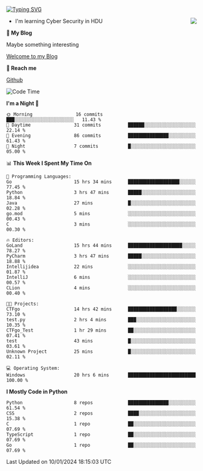 [![Typing SVG](https://readme-typing-svg.herokuapp.com?font=Fira+Code&pause=1000&random=false&width=450&height=60&lines=Hello+%F0%9F%91%8B%F0%9F%8F%BB;I'm+JBNRZ)](https://git.io/typing-svg)

<a href="#">
  <img align="right" src="https://github-readme-stats.vercel.app/api?username=JBNRZ&show_icons=true&bg_color=15,f2f7fd,E0EAFC" />
</a>

- I'm learning Cyber Security in HDU

 **🌱 My Blog**

Maybe something interesting

[Welcome to my Blog](https://jbnrz.com.cn/)

 **💬 Reach me** 

[Github](https://github.com/JBNRZ)


<!--START_SECTION:waka-->
![Code Time](http://img.shields.io/badge/Code%20Time-263%20hrs%2025%20mins-blue)

**I'm a Night 🦉** 

```text
🌞 Morning                16 commits          ███░░░░░░░░░░░░░░░░░░░░░░   11.43 % 
🌆 Daytime                31 commits          ██████░░░░░░░░░░░░░░░░░░░   22.14 % 
🌃 Evening                86 commits          ███████████████░░░░░░░░░░   61.43 % 
🌙 Night                  7 commits           █░░░░░░░░░░░░░░░░░░░░░░░░   05.00 % 
```


📊 **This Week I Spent My Time On** 

```text
💬 Programming Languages: 
Go                       15 hrs 34 mins      ███████████████████░░░░░░   77.45 % 
Python                   3 hrs 47 mins       █████░░░░░░░░░░░░░░░░░░░░   18.84 % 
Java                     27 mins             █░░░░░░░░░░░░░░░░░░░░░░░░   02.28 % 
go.mod                   5 mins              ░░░░░░░░░░░░░░░░░░░░░░░░░   00.43 % 
C                        3 mins              ░░░░░░░░░░░░░░░░░░░░░░░░░   00.30 % 

🔥 Editors: 
GoLand                   15 hrs 44 mins      ████████████████████░░░░░   78.27 % 
PyCharm                  3 hrs 47 mins       █████░░░░░░░░░░░░░░░░░░░░   18.88 % 
Intellijidea             22 mins             ░░░░░░░░░░░░░░░░░░░░░░░░░   01.87 % 
IntelliJ                 6 mins              ░░░░░░░░░░░░░░░░░░░░░░░░░   00.57 % 
CLion                    4 mins              ░░░░░░░░░░░░░░░░░░░░░░░░░   00.40 % 

🐱‍💻 Projects: 
CTFgo                    14 hrs 42 mins      ██████████████████░░░░░░░   73.10 % 
test.py                  2 hrs 4 mins        ███░░░░░░░░░░░░░░░░░░░░░░   10.35 % 
CTFgo_Test               1 hr 29 mins        ██░░░░░░░░░░░░░░░░░░░░░░░   07.41 % 
test                     43 mins             █░░░░░░░░░░░░░░░░░░░░░░░░   03.61 % 
Unknown Project          25 mins             █░░░░░░░░░░░░░░░░░░░░░░░░   02.11 % 

💻 Operating System: 
Windows                  20 hrs 6 mins       █████████████████████████   100.00 % 
```

**I Mostly Code in Python** 

```text
Python                   8 repos             ███████████████░░░░░░░░░░   61.54 % 
CSS                      2 repos             ████░░░░░░░░░░░░░░░░░░░░░   15.38 % 
C                        1 repo              ██░░░░░░░░░░░░░░░░░░░░░░░   07.69 % 
TypeScript               1 repo              ██░░░░░░░░░░░░░░░░░░░░░░░   07.69 % 
Go                       1 repo              ██░░░░░░░░░░░░░░░░░░░░░░░   07.69 % 
```




 Last Updated on 10/01/2024 18:15:03 UTC
<!--END_SECTION:waka-->
